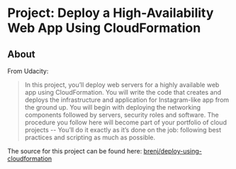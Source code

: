Project: Deploy a High-Availability Web App Using CloudFormation
================================================================

About
-----

From Udacity:
> In this project, you’ll deploy web servers for a highly available web app using CloudFormation. You will write the code that creates and deploys the infrastructure and application for Instagram-like app from the ground up. You will begin with deploying the networking components followed by servers, security roles and software. The procedure you follow here will become part of your portfolio of cloud projects -- You’ll do it exactly as it’s done on the job: following best practices and scripting as much as possible.

The source for this project can be found here: [brenj/deploy-using-cloudformation](https://github.com/brenj/deploy-using-cloudformation)
